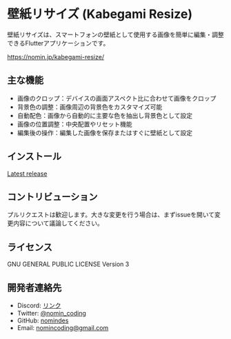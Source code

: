 # 壁紙リサイズ (Kabegami Resize)

壁紙リサイズは、スマートフォンの壁紙として使用する画像を簡単に編集・調整できるFlutterアプリケーションです。

https://nomin.jp/kabegami-resize/

## 主な機能

- 画像のクロップ：デバイスの画面アスペクト比に合わせて画像をクロップ
- 背景色の調整：画像周辺の背景色をカスタマイズ可能
- 自動配色：画像から自動的に主要な色を抽出し背景色として設定
- 画像の位置調整：中央配置やリセット機能
- 編集後の操作：編集した画像を保存またはすぐに壁紙として設定

## インストール

[Latest release](https://github.com/nomindes/Kabegami-Resize/releases/latest)

## コントリビューション

プルリクエストは歓迎します。大きな変更を行う場合は、まずissueを開いて変更内容について議論してください。

## ライセンス

GNU GENERAL PUBLIC LICENSE Version 3

## 開発者連絡先

- Discord: [リンク](https://discord.com/invite/nRBU3DSQ)
- Twitter: [@nomin_coding](https://x.com/nomin_coding)
- GitHub: [nomindes](https://github.com/nomindes)
- Email: nomincoding@gmail.com
